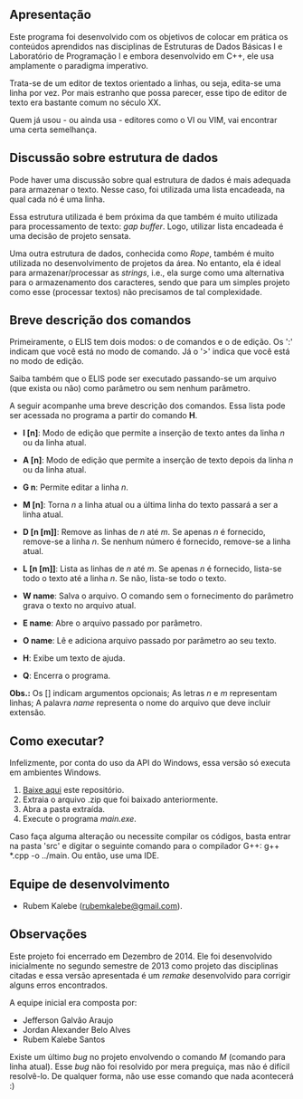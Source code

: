 ## Apresentação ##

Este programa foi desenvolvido com os objetivos de colocar em prática os conteúdos aprendidos nas disciplinas de Estruturas de Dados Básicas I e Laboratório de Programação I e embora desenvolvido em C++, ele usa amplamente o paradigma imperativo.

Trata-se de um editor de textos orientado a linhas, ou seja, edita-se uma linha por vez. Por mais estranho que possa parecer, esse tipo de editor de texto era bastante comum no século XX.

Quem já usou - ou ainda usa - editores como o VI ou VIM, vai encontrar uma certa semelhança.

## Discussão sobre estrutura de dados ##

Pode haver uma discussão sobre qual estrutura de dados é mais adequada para armazenar o texto. Nesse caso, foi utilizada uma lista encadeada, na qual cada nó é uma linha.

Essa estrutura utilizada é bem próxima da que também é muito utilizada para processamento de texto: *gap buffer*. Logo, utilizar lista encadeada é uma decisão de projeto sensata.

Uma outra estrutura de dados, conhecida como *Rope*, também é muito utilizada no desenvolvimento de projetos da área. No entanto, ela é ideal para armazenar/processar as *strings*, i.e., ela surge como uma alternativa para o armazenamento dos caracteres, sendo que para um simples projeto como esse (processar textos) não precisamos de tal complexidade.

## Breve descrição dos comandos ##

Primeiramente, o ELIS tem dois modos: o de comandos e o de edição. Os ':' indicam que você está no modo de comando. Já o '>' indica que você está no modo de edição.

Saiba também que o ELIS pode ser executado passando-se um arquivo (que exista ou não) como parâmetro ou sem nenhum parâmetro.

A seguir acompanhe uma breve descrição dos comandos. Essa lista pode ser acessada no programa a partir do comando **H**.

* **I [n]**:      Modo de edição que permite a inserção de texto antes da linha *n* ou da linha atual.

* **A [n]**:      Modo de edição que permite a inserção de texto depois da linha *n* ou da linha atual.

* **G n**:        Permite editar a linha *n*.

* **M [n]**:      Torna *n* a linha atual ou a última linha do texto passará a ser a linha atual.

* **D [n [m]]**:  Remove as linhas de *n* até *m*. Se apenas *n* é fornecido, remove-se a linha *n*. Se nenhum número é fornecido, remove-se a linha atual.

* **L [n [m]]**:  Lista as linhas de *n* até *m*. Se apenas *n* é fornecido, lista-se todo o texto até a linha *n*. Se não, lista-se todo o texto.

* **W name**: Salva o arquivo. O comando sem o fornecimento do parâmetro grava o texto no arquivo atual.

* **E name**:  Abre o arquivo passado por parâmetro.

* **O name**:  Lê e adiciona arquivo passado por parâmetro ao seu texto.

* **H**:         Exibe um texto de ajuda.

* **Q**:         Encerra o programa.

**Obs.:** Os [] indicam argumentos opcionais; As letras *n* e *m* representam linhas; A palavra *name* representa o nome do arquivo que deve incluir extensão.

## Como executar? ##

Infelizmente, por conta do uso da API do Windows, essa versão só executa em ambientes Windows.

1. [Baixe aqui](https://github.com/rubemkalebe/ELIS/archive/master.zip) este repositório.
2. Extraia o arquivo .zip que foi baixado anteriormente.
3. Abra a pasta extraída.
4. Execute o programa *main.exe*.

Caso faça alguma alteração ou necessite compilar os códigos, basta entrar na pasta 'src' e digitar o seguinte comando para o compilador G++: g++ *.cpp -o ../main. Ou então, use uma IDE.

## Equipe de desenvolvimento ##

* Rubem Kalebe (rubemkalebe@gmail.com).

## Observações ##

Este projeto foi encerrado em Dezembro de 2014. Ele foi desenvolvido inicialmente no segundo semestre de 2013 como projeto das disciplinas citadas e essa versão apresentada é um *remake* desenvolvido para corrigir alguns erros encontrados.

A equipe inicial era composta por:

* Jefferson Galvão Araujo
* Jordan Alexander Belo Alves
* Rubem Kalebe Santos

Existe um último *bug* no projeto envolvendo o comando *M* (comando para linha atual). Esse *bug* não foi resolvido por mera preguiça, mas não é difícil resolvê-lo. De qualquer forma, não use esse comando que nada acontecerá :)
